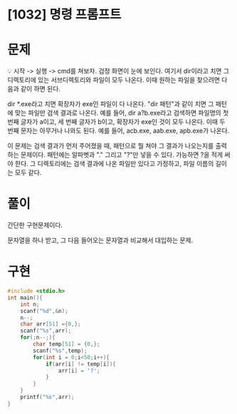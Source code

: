 # [1032] 명령 프롬프트

# 문제
💡 시작 -> 실행 -> cmd를 쳐보자. 검정 화면이 눈에 보인다. 여기서 dir이라고 치면 그 디렉토리에 있는 서브디렉토리와 파일이 모두 나온다. 이때 원하는 파일을 찾으려면 다음과 같이 하면 된다.

dir *.exe라고 치면 확장자가 exe인 파일이 다 나온다. "dir 패턴"과 같이 치면 그 패턴에 맞는 파일만 검색 결과로 나온다. 예를 들어, dir a?b.exe라고 검색하면 파일명의 첫 번째 글자가 a이고, 세 번째 글자가 b이고, 확장자가 exe인 것이 모두 나온다. 이때 두 번째 문자는 아무거나 나와도 된다. 예를 들어, acb.exe, aab.exe, apb.exe가 나온다.

이 문제는 검색 결과가 먼저 주어졌을 때, 패턴으로 뭘 쳐야 그 결과가 나오는지를 출력하는 문제이다. 패턴에는 알파벳과 "." 그리고 "?"만 넣을 수 있다. 가능하면 ?을 적게 써야 한다. 그 디렉토리에는 검색 결과에 나온 파일만 있다고 가정하고, 파일 이름의 길이는 모두 같다.

# 풀이
간단한 구현문제이다.

문자열을 하나 받고, 그 다음 들어오는 문자열과 비교해서 대입하는 문제.
# 구현
```c
#include <stdio.h>
int main(){
    int n;
    scanf("%d",&n);
    n--;
    char arr[51] ={0,};
    scanf("%s",arr);
    for(;n--;){
        char temp[51] = {0,};
        scanf("%s",temp);
        for(int i = 0;i<50;i++){
            if(arr[i] != temp[i]){
                arr[i] = '?';
            }
        }
    }
    printf("%s",arr);
}
```
